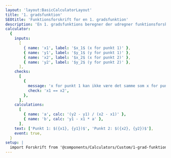 ```yaml
---
layout: 'layout:BasicCalculatorLayout'
title: '1. gradsfunktion'
SEOtitle: 'Funktionsforskrift for en 1. gradsfunktion'
description: 'En 1. gradsfunktions beregner der udregner funktionsforskriften for en 1. gradsfunktion ud fra to koordinater'
calculator:
  {
    inputs:
      [
        { name: 'x1', label: '$x_1$ (x for punkt 1)' },
        { name: 'y1', label: '$y_1$ (y for punkt 1)' },
        { name: 'x2', label: '$x_2$ (x for punkt 2)' },
        { name: 'y2', label: '$y_2$ (y for punkt 2)' },
      ],
    checks:
      [
        {
          message: 'x for punkt 1 kan ikke være det samme som x for punkt 2',
          check: 'x1 == x2',
        },
      ],
    calculations:
      [
        { name: 'a', calc: '(y2 - y1) / (x2 - x1)' },
        { name: 'b', calc: 'y1 - x1 * a' },
      ],
    text: ['Punkt 1: $({x1}, {y1})$', 'Punkt 2: $({x2}, {y2})$'],
    event: true,
  }
setup: |
  import Forskrift from '@components/Calculators/Custom/1-grad-funktion.svelte'
---
```


<Forskrift client:visible />
